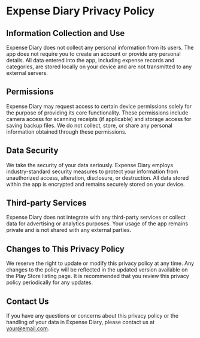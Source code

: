 # Expense Diary Privacy Policy

## Information Collection and Use

Expense Diary does not collect any personal information from its users. The app does not require you to create an account or provide any personal details. All data entered into the app, including expense records and categories, are stored locally on your device and are not transmitted to any external servers.

## Permissions

Expense Diary may request access to certain device permissions solely for the purpose of providing its core functionality. These permissions include camera access for scanning receipts (if applicable) and storage access for saving backup files. We do not collect, store, or share any personal information obtained through these permissions.

## Data Security

We take the security of your data seriously. Expense Diary employs industry-standard security measures to protect your information from unauthorized access, alteration, disclosure, or destruction. All data stored within the app is encrypted and remains securely stored on your device.

## Third-party Services

Expense Diary does not integrate with any third-party services or collect data for advertising or analytics purposes. Your usage of the app remains private and is not shared with any external parties.

## Changes to This Privacy Policy

We reserve the right to update or modify this privacy policy at any time. Any changes to the policy will be reflected in the updated version available on the Play Store listing page. It is recommended that you review this privacy policy periodically for any updates.

## Contact Us

If you have any questions or concerns about this privacy policy or the handling of your data in Expense Diary, please contact us at [your@email.com](mailto:your@email.com).
